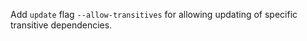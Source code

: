 Add `update` flag `--allow-transitives` for allowing updating of specific transitive dependencies.

